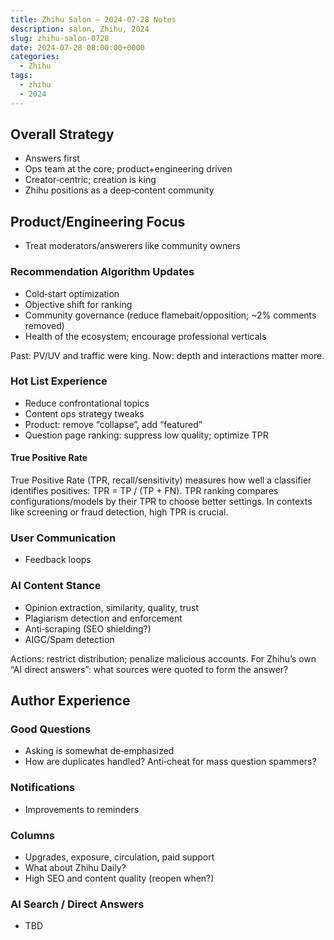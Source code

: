 ```yaml
---
title: Zhihu Salon — 2024-07-28 Notes
description: salon, Zhihu, 2024
slug: zhihu-salon-0728
date: 2024-07-28 08:00:00+0000
categories:
  - Zhihu
tags:
  - zhihu
  - 2024
---
```


## Overall Strategy

- Answers first
- Ops team at the core; product+engineering driven
- Creator‑centric; creation is king
- Zhihu positions as a deep‑content community

## Product/Engineering Focus

- Treat moderators/answerers like community owners

### Recommendation Algorithm Updates

- Cold‑start optimization
- Objective shift for ranking
- Community governance (reduce flamebait/opposition; ~2% comments removed)
- Health of the ecosystem; encourage professional verticals

Past: PV/UV and traffic were king. Now: depth and interactions matter more.

### Hot List Experience

- Reduce confrontational topics
- Content ops strategy tweaks
- Product: remove “collapse”, add “featured”
- Question page ranking: suppress low quality; optimize TPR

#### True Positive Rate

True Positive Rate (TPR, recall/sensitivity) measures how well a classifier identifies positives: TPR = TP / (TP + FN). TPR ranking compares configurations/models by their TPR to choose better settings. In contexts like screening or fraud detection, high TPR is crucial.

### User Communication

- Feedback loops

### AI Content Stance

- Opinion extraction, similarity, quality, trust
- Plagiarism detection and enforcement
- Anti‑scraping (SEO shielding?)
- AIGC/Spam detection

Actions: restrict distribution; penalize malicious accounts. For Zhihu’s own “AI direct answers”: what sources were quoted to form the answer?

## Author Experience

### Good Questions

- Asking is somewhat de‑emphasized
- How are duplicates handled? Anti‑cheat for mass question spammers?

### Notifications

- Improvements to reminders

### Columns

- Upgrades, exposure, circulation, paid support
- What about Zhihu Daily?
- High SEO and content quality (reopen when?)

### AI Search / Direct Answers

- TBD

